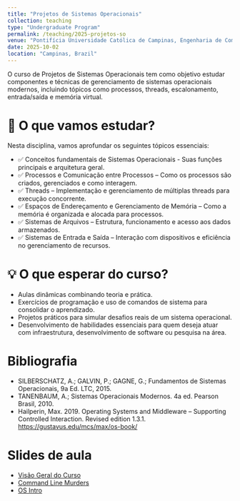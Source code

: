 ```yaml
---
title: "Projetos de Sistemas Operacionais"
collection: teaching
type: "Undergraduate Program"
permalink: /teaching/2025-projetos-so
venue: "Pontifícia Universidade Católica de Campinas, Engenharia de Computação"
date: 2025-10-02
location: "Campinas, Brazil"
---
```


O curso de Projetos de Sistemas Operacionais tem como objetivo estudar componentes e técnicas de gerenciamento de sistemas operacionais modernos, incluindo tópicos como processos, threads, escalonamento, entrada/saída e memória virtual.

# 📌 O que vamos estudar?

Nesta disciplina, vamos aprofundar os seguintes tópicos essenciais:

- ✅ Conceitos fundamentais de Sistemas Operacionais - Suas funções principais e arquitetura geral.
- ✅ Processos e Comunicação entre Processos – Como os processos são criados, gerenciados e como interagem.
- ✅ Threads – Implementação e gerenciamento de múltiplas threads para execução concorrente.
- ✅ Espaços de Endereçamento e Gerenciamento de Memória – Como a memória é organizada e alocada para processos.
- ✅ Sistemas de Arquivos – Estrutura, funcionamento e acesso aos dados armazenados.
- ✅ Sistemas de Entrada e Saída – Interação com dispositivos e eficiência no gerenciamento de recursos.

# 💡 O que esperar do curso?
- Aulas dinâmicas combinando teoria e prática.
- Exercícios de programação e uso de comandos de sistema para consolidar o aprendizado.
- Projetos práticos para simular desafios reais de um sistema operacional.
- Desenvolvimento de habilidades essenciais para quem deseja atuar com infraestrutura, desenvolvimento de software ou pesquisa na área.

# Bibliografia
 
 - SILBERSCHATZ, A.; GALVIN, P.; GAGNE, G.; Fundamentos de Sistemas Operacionais, 9a Ed. LTC, 2015.
 - TANENBAUM, A.; Sistemas Operacionais Modernos. 4a ed. Pearson Brasil, 2010.  
 - Hailperin, Max. 2019. Operating Systems and Middleware – Supporting Controlled Interaction. Revised edition 1.3.1. https://gustavus.edu/mcs/max/os-book/

# Slides de aula

- [Visão Geral do Curso](https://denmartins.github.io/files/lectures/01-OS-VisaoGeral.pdf)
- [Command Line Murders](https://denmartins.github.io/files/lectures/Pratica-CommandLineMurders.pdf)
- [OS Intro](https://denmartins.github.io/files/lectures/02-OS-Intro.pdf)
